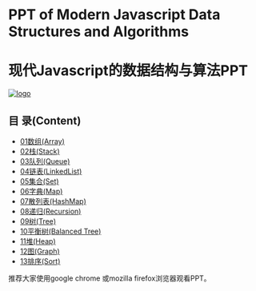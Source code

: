 # PPT of Modern Javascript Data Structures and Algorithms
# 现代Javascript的数据结构与算法PPT

[![logo](http://algorithm.jscoding.net/img/logo.svg)](http://algorithm.jscoding.net)

## 目 录(Content)

- [01数组(Array)](http://algorithm.jscoding.net/array.html)
- [02栈(Stack)](http://algorithm.jscoding.net/stack.html)
- [03队列(Queue)](http://algorithm.jscoding.net/queue.html)
- [04链表(LinkedList)](http://algorithm.jscoding.net/linkdedlist.html)
- [05集合(Set)](http://algorithm.jscoding.net/set.html)
- [06字典(Map)](http://algorithm.jscoding.net/map.html)
- [07散列表(HashMap)](http://algorithm.jscoding.net/hashmap.html)
- [08递归(Recursion)](http://algorithm.jscoding.net/recursion.html)
- [09树(Tree)](http://algorithm.jscoding.net/tree.html)
- [10平衡树(Balanced Tree)](http://algorithm.jscoding.net/tree2.html)
- [11堆(Heap)](http://algorithm.jscoding.net/heap.html)
- [12图(Graph)](http://algorithm.jscoding.net/graph.html)
- [13排序(Sort)](http://algorithm.jscoding.net/sort.html)
  
推荐大家使用google chrome 或mozilla firefox浏览器观看PPT。
